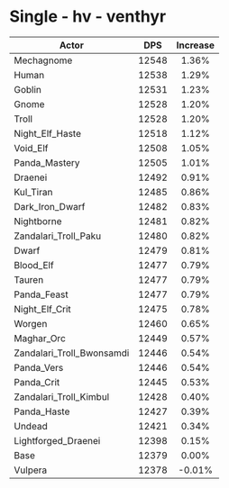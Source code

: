 # Single - hv - venthyr
| Actor | DPS | Increase |
|---|:---:|:---:|
|Mechagnome|12548|1.36%|
|Human|12538|1.29%|
|Goblin|12531|1.23%|
|Gnome|12528|1.20%|
|Troll|12528|1.20%|
|Night_Elf_Haste|12518|1.12%|
|Void_Elf|12508|1.05%|
|Panda_Mastery|12505|1.01%|
|Draenei|12492|0.91%|
|Kul_Tiran|12485|0.86%|
|Dark_Iron_Dwarf|12482|0.83%|
|Nightborne|12481|0.82%|
|Zandalari_Troll_Paku|12480|0.82%|
|Dwarf|12479|0.81%|
|Blood_Elf|12477|0.79%|
|Tauren|12477|0.79%|
|Panda_Feast|12477|0.79%|
|Night_Elf_Crit|12475|0.78%|
|Worgen|12460|0.65%|
|Maghar_Orc|12449|0.57%|
|Zandalari_Troll_Bwonsamdi|12446|0.54%|
|Panda_Vers|12446|0.54%|
|Panda_Crit|12445|0.53%|
|Zandalari_Troll_Kimbul|12428|0.40%|
|Panda_Haste|12427|0.39%|
|Undead|12421|0.34%|
|Lightforged_Draenei|12398|0.15%|
|Base|12379|0.00%|
|Vulpera|12378|-0.01%|
